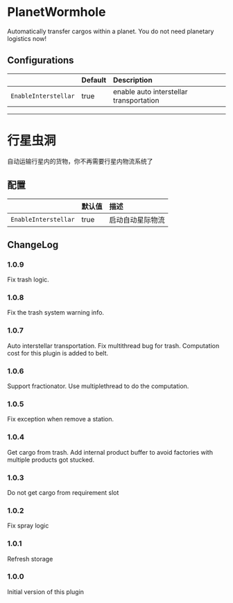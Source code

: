 # PlanetWormhole

Automatically transfer cargos within a planet. You do not need planetary logistics now!

## Configurations

||Default|Description|
|:---|:---|:---|
|`EnableInterstellar`|true|enable auto interstellar transportation|

---
# 行星虫洞

自动运输行星内的货物，你不再需要行星内物流系统了

## 配置
||默认值|描述|
|:---|:---|:---|
|`EnableInterstellar`|true|启动自动星际物流|

## ChangeLog

### 1.0.9

Fix trash logic.

### 1.0.8

Fix the trash system warning info.

### 1.0.7

Auto interstellar transportation.
Fix multithread bug for trash.
Computation cost for this plugin is added to belt.

### 1.0.6

Support fractionator. Use multiplethread to do the computation.

### 1.0.5

Fix exception when remove a station.

### 1.0.4

Get cargo from trash.
Add internal product buffer to avoid factories with multiple products got stucked.

### 1.0.3

Do not get cargo from requirement slot

### 1.0.2

Fix spray logic

### 1.0.1

Refresh storage

### 1.0.0

Initial version of this plugin